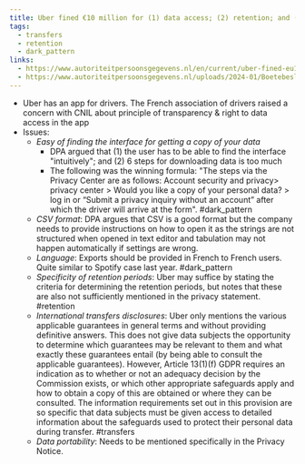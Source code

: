 ```yaml
---
title: Uber fined €10 million for (1) data access; (2) retention; and (3) TIA controls transparency violation
tags:
  - transfers
  - retention
  - dark_pattern
links:
  - https://www.autoriteitpersoonsgegevens.nl/en/current/uber-fined-eu10-million-for-infringement-of-privacy-regulations
  - https://www.autoriteitpersoonsgegevens.nl/uploads/2024-01/Boetebesluit%20Uber%20.pdf
---
```

  - Uber has an app for drivers. The French association of drivers raised a concern with CNIL about principle of transparency & right to data access in the app
  - Issues:
    - *Easy of finding the interface for getting a copy of your data*
      - DPA argued that (1) the user has to be able to find the interface "intuitively"; and (2) 6 steps for downloading data is too much
      - The following was the winning formula: "The steps via the Privacy Center are as follows: Account security and privacy> privacy center > Would you like a copy of your personal data? > log in or “Submit a privacy inquiry without an account” after which the driver will arrive at the form". #dark_pattern 
    - *CSV format*: DPA argues that CSV is a good format but the company needs to provide instructions on how to open it as the strings are not structured when opened in text editor and tabulation may not happen automatically if settings are wrong.
    - *Language*: Exports should be provided in French to French users. Quite similar to Spotify case last year. #dark_pattern 
    - *Specificity of retention periods*: Uber may suffice by stating the criteria for determining the retention periods, but notes that these are also not sufficiently mentioned in the privacy statement. #retention 
    - *International transfers disclosures*: Uber only mentions the various applicable guarantees in general terms and without providing definitive answers. This does not give data subjects the opportunity to determine which guarantees may be relevant to them and what exactly these guarantees entail (by being able to consult the applicable guarantees). However, Article 13(1)(f) GDPR requires an indication as to whether or not an adequacy decision by the Commission exists, or which other appropriate safeguards apply and how to obtain a copy of this are obtained or where they can be consulted. The information requirements set out in this provision are so specific that data subjects must be given access to detailed information about the safeguards used to protect their personal data during transfer.  #transfers 
    - *Data portability*: Needs to be mentioned specifically in the Privacy Notice. 